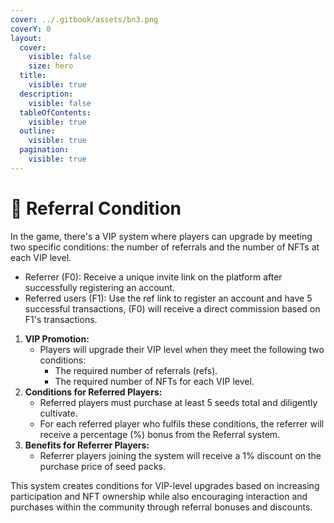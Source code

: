 ```yaml
---
cover: ../.gitbook/assets/bn3.png
coverY: 0
layout:
  cover:
    visible: false
    size: hero
  title:
    visible: true
  description:
    visible: false
  tableOfContents:
    visible: true
  outline:
    visible: true
  pagination:
    visible: true
---
```


# 🎯 Referral Condition

In the game, there's a VIP system where players can upgrade by meeting two specific conditions: the number of referrals and the number of NFTs at each VIP level.

* Referrer (F0): Receive a unique invite link on the platform after successfully registering an account.
* Referred users (F1): Use the ref link to register an account and have 5 successful transactions, (F0) will receive a direct commission based on F1's transactions.

1. **VIP Promotion:**
   * Players will upgrade their VIP level when they meet the following two conditions:
     * The required number of referrals (refs).
     * The required number of NFTs for each VIP level.
2. **Conditions for Referred Players:**
   * Referred players must purchase at least 5 seeds total and diligently cultivate.
   * For each referred player who fulfils these conditions, the referrer will receive a percentage (%) bonus from the Referral system.
3. **Benefits for Referrer Players:**
   * Referrer players joining the system will receive a 1% discount on the purchase price of seed packs.

This system creates conditions for VIP-level upgrades based on increasing participation and NFT ownership while also encouraging interaction and purchases within the community through referral bonuses and discounts.
